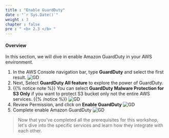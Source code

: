 ```yaml
---
title : "Enable GuardDuty"
date : "`r Sys.Date()`"
weight : 3
chapter : false
pre : " <b> 2.3 </b> "
---
```

#### Overview
In this section, we will dive in enable Amazon GuardDuty in your AWS environment.

1. In the AWS Console navigation bar, type **GuardDuty** and select the first result.
![GD](/images/3.GuardDuty/3.1.jpg?width=60pc)
1. Next, Select **GuardDuty All feature** to explore the power of GuardDuty.
2. {{% notice note %}}
You can select **GuardDuty Malware Protection for S3 Only** if you want to protect S3 bucket only not the entire AWS services. 
{{% /notice %}}
![GD](/images/3.GuardDuty/3.2.jpg?width=60pc)
1. Review Permission, and click on **Enable GuardDuty**
![GD](/images/3.GuardDuty/3.3.jpg?width=60pc)
1. Complete enable Amazon GuardDuty
![GD](/images/3.GuardDuty/3.4.jpg?width=60pc)


> Now that you've completed all the prerequisites for this workshop, let's dive into the specific services and learn how they integrate with each other.
>